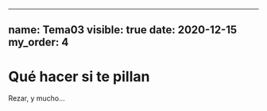 ---
  name: Tema03
  visible: true
  date: 2020-12-15
  my_order: 4
  ---

  # Qué hacer si te pillan 

  Rezar, y mucho...